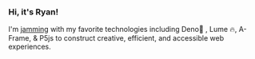 ### Hi, it's Ryan! 

I'm [jamming](https://jamstack.wtf/) with my favorite technologies including Deno🦕 , Lume 🔥, A-Frame, & P5js to construct creative, efficient, and accessible web experiences.
